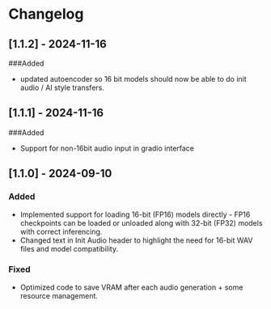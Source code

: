 # Changelog

## [1.1.2] - 2024-11-16
###Added

- updated autoencoder so 16 bit models should now be able to do init audio / AI style transfers.

## [1.1.1] - 2024-11-16
###Added 

- Support for non-16bit audio input in gradio interface

## [1.1.0] - 2024-09-10
### Added
- Implemented support for loading 16-bit (FP16) models directly - FP16 checkpoints can be loaded or unloaded along with 32-bit (FP32) models with correct inferencing.
- Changed text in Init Audio header to highlight the need for 16-bit WAV files and model compatibility.

### Fixed
- Optimized code to save VRAM after each audio generation + some resource management.
